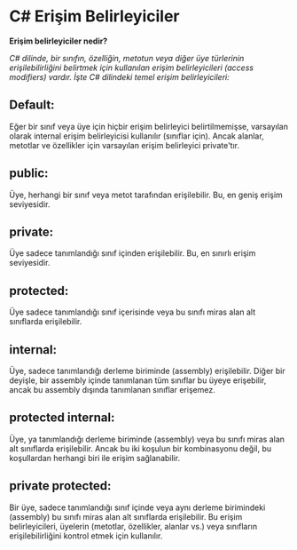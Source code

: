 ﻿# C# Erişim Belirleyiciler
**Erişim belirleyiciler nedir?**

*C# dilinde, bir sınıfın, özelliğin, metotun veya diğer üye türlerinin erişilebilirliğini belirtmek için kullanılan erişim belirleyicileri (access modifiers) vardır. İşte C# dilindeki temel erişim belirleyicileri:*
## Default:
Eğer bir sınıf veya üye için hiçbir erişim belirleyici belirtilmemişse, varsayılan olarak internal erişim belirleyicisi kullanılır (sınıflar için). Ancak alanlar, metotlar ve özellikler için varsayılan erişim belirleyici private'tır.
## public: 
Üye, herhangi bir sınıf veya metot tarafından erişilebilir. Bu, en geniş erişim seviyesidir. 
## private: 
Üye sadece tanımlandığı sınıf içinden erişilebilir. Bu, en sınırlı erişim seviyesidir. 
## protected:
 Üye sadece tanımlandığı sınıf içerisinde veya bu sınıfı miras alan alt sınıflarda erişilebilir.
## internal:
  Üye, sadece tanımlandığı derleme biriminde (assembly) erişilebilir. Diğer bir deyişle, bir assembly içinde tanımlanan tüm sınıflar bu üyeye erişebilir, ancak bu assembly dışında tanımlanan sınıflar erişemez. 
## protected internal:
Üye, ya tanımlandığı derleme biriminde (assembly) veya bu sınıfı miras alan alt sınıflarda erişilebilir. Ancak bu iki koşulun bir kombinasyonu değil, bu koşullardan herhangi biri ile erişim sağlanabilir. 
## private protected:
Bir üye, sadece tanımlandığı sınıf içinde veya aynı derleme birimindeki (assembly) bu sınıfı miras alan alt sınıflarda erişilebilir. Bu erişim belirleyicileri, üyelerin (metotlar, özellikler, alanlar vs.) veya sınıfların erişilebilirliğini kontrol etmek için kullanılır. 


